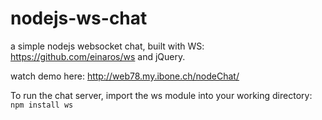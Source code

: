 nodejs-ws-chat
==============

a simple nodejs websocket chat,
built with WS: https://github.com/einaros/ws
and jQuery.

watch demo here: <a href="http://web78.my.ibone.ch/nodeChat/">http://web78.my.ibone.ch/nodeChat/</a>

To run the chat server, import the ws module into your working directory:<br/>
`npm install ws`